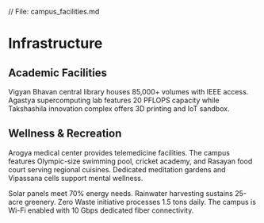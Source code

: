 // File: campus_facilities.md
# Infrastructure

## Academic Facilities
Vigyan Bhavan central library houses 85,000+ volumes with IEEE access. Agastya supercomputing lab features 20 PFLOPS capacity while Takshashila innovation complex offers 3D printing and IoT sandbox. 

## Wellness & Recreation
Arogya medical center provides telemedicine facilities. The campus features Olympic-size swimming pool, cricket academy, and Rasayan food court serving regional cuisines. Dedicated meditation gardens and Vipassana cells support mental wellness. 

Solar panels meet 70% energy needs. Rainwater harvesting sustains 25-acre greenery. Zero Waste initiative processes 1.5 tons daily. The campus is Wi-Fi enabled with 10 Gbps dedicated fiber connectivity.
